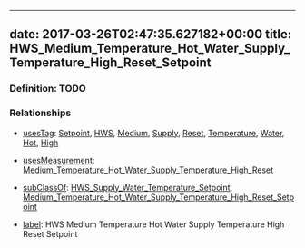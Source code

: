 
---
date: 2017-03-26T02:47:35.627182+00:00
title: HWS_Medium_Temperature_Hot_Water_Supply_Temperature_High_Reset_Setpoint
---
### Definition: TODO

### Relationships

* [usesTag](https://brickschema.org/schema/1.0/BrickFrame#usesTag): [Setpoint](https://brickschema.org/schema/1.0/BrickTag#Setpoint), [HWS](https://brickschema.org/schema/1.0/BrickTag#HWS), [Medium](https://brickschema.org/schema/1.0/BrickTag#Medium), [Supply](https://brickschema.org/schema/1.0/BrickTag#Supply), [Reset](https://brickschema.org/schema/1.0/BrickTag#Reset), [Temperature](https://brickschema.org/schema/1.0/BrickTag#Temperature), [Water](https://brickschema.org/schema/1.0/BrickTag#Water), [Hot](https://brickschema.org/schema/1.0/BrickTag#Hot), [High](https://brickschema.org/schema/1.0/BrickTag#High)

* [usesMeasurement](https://brickschema.org/schema/1.0/BrickFrame#usesMeasurement): [Medium_Temperature_Hot_Water_Supply_Temperature_High_Reset](https://brickschema.org/schema/1.0/Brick#Medium_Temperature_Hot_Water_Supply_Temperature_High_Reset)

* [subClassOf](http://www.w3.org/2000/01/rdf-schema#subClassOf): [HWS_Supply_Water_Temperature_Setpoint](https://brickschema.org/schema/1.0/Brick#HWS_Supply_Water_Temperature_Setpoint), [Medium_Temperature_Hot_Water_Supply_Temperature_High_Reset_Setpoint](https://brickschema.org/schema/1.0/Brick#Medium_Temperature_Hot_Water_Supply_Temperature_High_Reset_Setpoint)

* [label](http://www.w3.org/2000/01/rdf-schema#label): HWS Medium Temperature Hot Water Supply Temperature High Reset Setpoint
